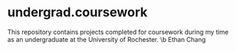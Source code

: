 # undergrad.coursework
This repository contains projects completed for coursework during my time as an undergraduate at the University of Rochester. \b 
Ethan Chang
